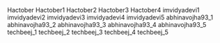 Hactober
Hactober1
Hactober2
Hactober3
Hactober4
imvidyadevi1
imvidyadevi2
imvidyadevi3
imvidyadevi4
imvidyadevi5
abhinavojha93_1
abhinavojha93_2
abhinavojha93_3
abhinavojha93_4
abhinavojha93_5
techbeej_1
techbeej_2
techbeej_3
techbeej_4
techbeej_5
